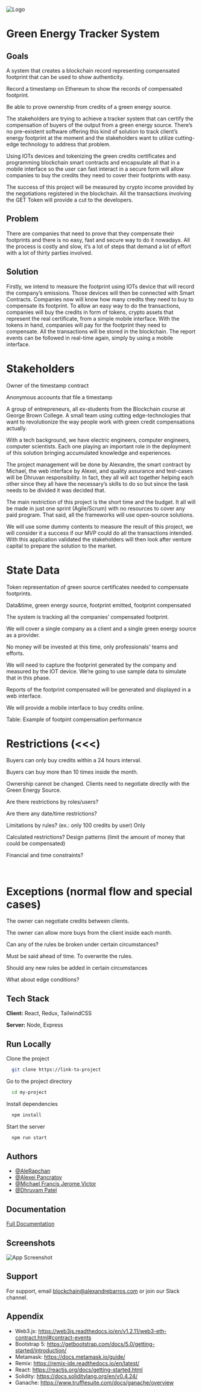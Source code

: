 ![Logo](https://gblobscdn.gitbook.com/spaces%2F-MbU7GF9p1m1WWm8eWyQ%2Favatar-1622948815179.png?alt=media)

# Green Energy Tracker System

## Goals

A system that creates a blockchain record representing compensated footprint that can be used to show authenticity.

Record a timestamp on Ethereum to show the records of compensated footprint.

Be able to prove ownership from credits of a green energy source.

The stakeholders are trying to achieve a tracker system that can certify the compensation of buyers of the output from a green energy source. There’s no pre-existent software offering this kind of solution to track client’s energy footprint at the moment and the stakeholders want to utilize cutting-edge technology to address that problem.

Using IOTs devices and tokenizing the green credits certificates and programming blockchain smart contracts and encapsulate all that in a mobile interface so the user can fast interact in a secure form will allow companies to buy the credits they need to cover their footprints with easy.

The success of this project will be measured by crypto income provided by the negotiations registered in the blockchain. All the transactions involving the GET Token will provide a cut to the developers.

## Problem

There are companies that need to prove that they compensate their footprints and there is no easy, fast and secure way to do it nowadays. All the process is costly and slow, it’s a lot of steps that demand a lot of effort with a lot of thirty parties involved.

## Solution

Firstly, we intend to measure the footprint using IOTs device that will record the company’s emissions. Those devices will then be connected with Smart Contracts. Companies now will know how many credits they need to buy to compensate its footprint. To allow an easy way to do the transactions, companies will buy the credits in form of tokens, crypto assets that represent the real certificate, from a simple mobile interface. With the tokens in hand, companies will pay for the footprint they need to compensate. All the transactions will be stored in the blockchain. The report events can be followed in real-time again, simply by using a mobile interface.

# Stakeholders

Owner of the timestamp contract

Anonymous accounts that file a timestamp

A group of entrepreneurs, all ex-students from the Blockchain course at George Brown College. A small team using cutting edge-technologies that want to revolutionize the way people work with green credit compensations actually.

With a tech background, we have electric engineers, computer engineers, computer scientists. Each one playing an important role in the deployment of this solution bringing accumulated knowledge and experiences.

The project management will be done by Alexandre, the smart contract by Michael, the web interface by Alexei, and quality assurance and test-cases will be Dhruvan responsibility. In fact, they all will act together helping each other since they all have the necessary’s skills to do so but since the task needs to be divided it was decided that.

The main restriction of this project is the short time and the budget. It all will be made in just one sprint (Agile/Scrum) with no resources to cover any paid program. That said, all the frameworks will use open-source solutions.

We will use some dummy contents to measure the result of this project, we will consider it a success if our MVP could do all the transactions intended. With this application validated the stakeholders will then look after venture capital to prepare the solution to the market.

# State Data

Token representation of green source certificates needed to compensate footprints.

Data&time, green energy source, footprint emitted, footprint compensated

The system is tracking all the companies’ compensated footprint.

We will cover a single company as a client and a single green energy source as a provider.

No money will be invested at this time, only professionals' teams and efforts.

We will need to capture the footprint generated by the company and measured by the IOT device. We’re going to use sample data to simulate that in this phase.

Reports of the footprint compensated will be generated and displayed in a web interface.

We will provide a mobile interface to buy credits online.

Table: Example of footpint compensation performance

# Restrictions (<<<)

Buyers can only buy credits within a 24 hours interval.

Buyers can buy more than 10 times inside the month.

Ownership cannot be changed. Clients need to negotiate directly with the Green Energy Source.

Are there restrictions by roles/users?

Are there any date/time restrictions?

Limitations by rules? (ex.: only 100 credits by user) Only

Calculated restrictions? Design patterns (limit the amount of money that could be compensated)

Financial and time constraints?

​

# Exceptions (normal flow and special cases)

The owner can negotiate credits between clients.

The owner can allow more buys from the client inside each month.

Can any of the rules be broken under certain circumstances?

Must be said ahead of time. To overwrite the rules.

Should any new rules be added in certain circumstances

What about edge conditions?

## Tech Stack

**Client:** React, Redux, TailwindCSS

**Server:** Node, Express

## Run Locally

Clone the project

```bash
  git clone https://link-to-project
```

Go to the project directory

```bash
  cd my-project
```

Install dependencies

```bash
  npm install
```

Start the server

```bash
  npm run start
```

## Authors

- [@AleRapchan](https://www.github.com/AleRapchan)
- [@Alexei Pancratov](https://github.com/alexeipancratov)
- [@Michael Francis Jerome Victor](https://github.com/Mike-64)
- [@Dhruvam Patel](https://github.com/dhruvampatel)

## Documentation

[Full Documentation](https://rapchan.gitbook.io/green-energy-tracker/)

## Screenshots

![App Screenshot](https://via.placeholder.com/468x300?text=App+Screenshot+Here)

## Support

For support, email blockchain@alexandrebarros.com or join our Slack channel.

## Appendix

- Web3.js: https://web3js.readthedocs.io/en/v1.2.11/web3-eth-contract.html#contract-events
- Bootstrap 5: https://getbootstrap.com/docs/5.0/getting-started/introduction/
- Metamask: https://docs.metamask.io/guide/
- Remix: https://remix-ide.readthedocs.io/en/latest/
- React: https://reactjs.org/docs/getting-started.html
- Solidity: https://docs.soliditylang.org/en/v0.4.24/
- Ganache: https://www.trufflesuite.com/docs/ganache/overview
